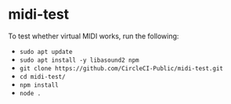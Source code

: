 # midi-test

To test whether virtual MIDI works, run the following:
- `sudo apt update`
- `sudo apt install -y libasound2 npm`
- `git clone https://github.com/CircleCI-Public/midi-test.git`
- `cd midi-test/`
- `npm install`
- `node .`